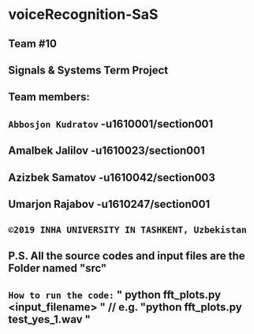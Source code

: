 # voiceRecognition-SaS

## Team #10
## Signals & Systems Term Project
## Team members:
## `Abbosjon Kudratov` -u1610001/section001
## Amalbek Jalilov -u1610023/section001
## Azizbek Samatov -u1610042/section003
## Umarjon Rajabov -u1610247/section001

## `©2019 INHA UNIVERSITY IN TASHKENT, Uzbekistan`
## P.S. All the source codes and input files are the Folder named "src"

## `How to run the code:` " python fft_plots.py <input_filename> " // e.g. "python fft_plots.py test_yes_1.wav "
